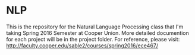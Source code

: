 # NLP
This is the repository for the Natural Language Processing class that I'm taking Spring 2016 Semester at Cooper Union. More detailed documention for each project will be in the project folder. For reference, please visit:
http://faculty.cooper.edu/sable2/courses/spring2016/ece467/

